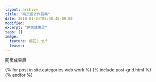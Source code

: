 ```yaml
---
layout: archive
title: "网页设计作品集"
date: 2018-01-04T08:40:45-09:00
modified:
excerpt: "网页成果展"
tags: []
image: 
  feature: 樱花2.gif
  teaser:
---
```


网页成果展

<div class="tiles">
{% for post in site.categories.web work %}
  {% include post-grid.html %}
{% endfor %}
</div><!-- /.tiles 把所有categories 有 web work 的列出來-->
